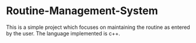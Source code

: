 # Routine-Management-System
This is a simple project which focuses on maintaining the routine as entered by the user. The language implemented is c++.
